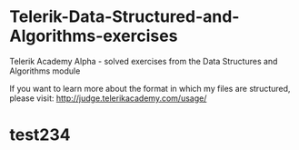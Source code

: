 # Telerik-Data-Structured-and-Algorithms-exercises
Telerik Academy Alpha - solved exercises from the Data Structures and Algorithms module

If you want to learn more about the format in which my files are structured, please visit:
http://judge.telerikacademy.com/usage/
# test234
